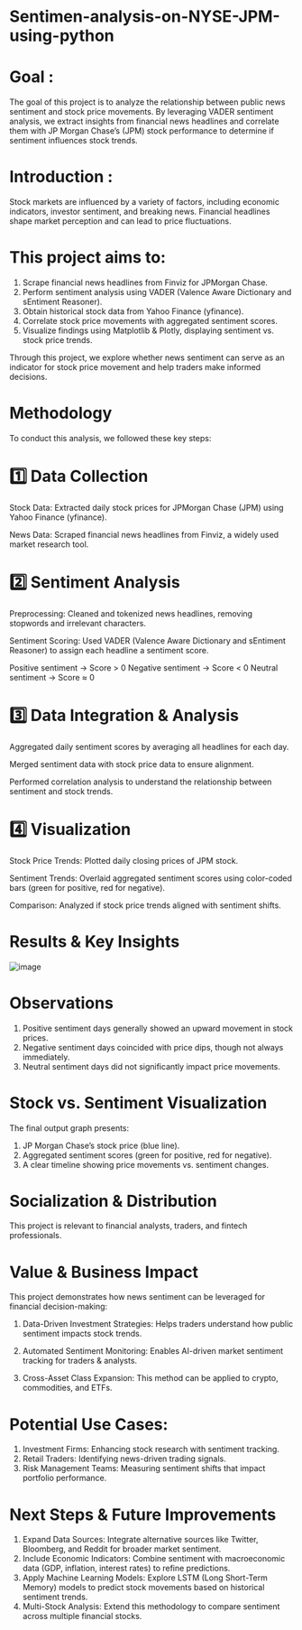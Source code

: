 # Sentimen-analysis-on-NYSE-JPM-using-python

# Goal :
The goal of this project is to analyze the relationship between public news sentiment and stock price movements. By leveraging VADER sentiment analysis, we extract insights from financial news headlines and correlate them with JP Morgan Chase’s (JPM) stock performance to determine if sentiment influences stock trends.

# Introduction : 
Stock markets are influenced by a variety of factors, including economic indicators, investor sentiment, and breaking news. Financial headlines shape market perception and can lead to price fluctuations.

# This project aims to:
1. Scrape financial news headlines from Finviz for JPMorgan Chase.
2. Perform sentiment analysis using VADER (Valence Aware Dictionary and sEntiment Reasoner).
3. Obtain historical stock data from Yahoo Finance (yfinance).
4. Correlate stock price movements with aggregated sentiment scores.
5. Visualize findings using Matplotlib & Plotly, displaying sentiment vs. stock price trends.

Through this project, we explore whether news sentiment can serve as an indicator for stock price movement and help traders make informed decisions.

# Methodology
To conduct this analysis, we followed these key steps:

# 1️⃣ Data Collection
Stock Data: Extracted daily stock prices for JPMorgan Chase (JPM) using Yahoo Finance (yfinance).

News Data: Scraped financial news headlines from Finviz, a widely used market research tool.

# 2️⃣ Sentiment Analysis
Preprocessing: Cleaned and tokenized news headlines, removing stopwords and irrelevant characters.

Sentiment Scoring: Used VADER (Valence Aware Dictionary and sEntiment Reasoner) to assign each headline a sentiment score.

Positive sentiment → Score > 0
Negative sentiment → Score < 0
Neutral sentiment → Score ≈ 0

# 3️⃣ Data Integration & Analysis
Aggregated daily sentiment scores by averaging all headlines for each day.

Merged sentiment data with stock price data to ensure alignment.

Performed correlation analysis to understand the relationship between sentiment and stock trends.

# 4️⃣ Visualization
Stock Price Trends: Plotted daily closing prices of JPM stock.

Sentiment Trends: Overlaid aggregated sentiment scores using color-coded bars (green for positive, red for negative).

Comparison: Analyzed if stock price trends aligned with sentiment shifts.

#  Results & Key Insights

![image](https://github.com/user-attachments/assets/3bec1415-7841-4014-95e9-45b6f3b8d91d)

#  Observations
1. Positive sentiment days generally showed an upward movement in stock prices.
2. Negative sentiment days coincided with price dips, though not always immediately.
3. Neutral sentiment days did not significantly impact price movements.

#  Stock vs. Sentiment Visualization
The final output graph presents:
1. JP Morgan Chase’s stock price (blue line).
2. Aggregated sentiment scores (green for positive, red for negative).
3. A clear timeline showing price movements vs. sentiment changes.

# Socialization & Distribution
This project is relevant to financial analysts, traders, and fintech professionals.

# Value & Business Impact
This project demonstrates how news sentiment can be leveraged for financial decision-making:

1. Data-Driven Investment Strategies: Helps traders understand how public sentiment impacts stock trends.

2. Automated Sentiment Monitoring: Enables AI-driven market sentiment tracking for traders & analysts.

3. Cross-Asset Class Expansion: This method can be applied to crypto, commodities, and ETFs.

# Potential Use Cases:

1. Investment Firms: Enhancing stock research with sentiment tracking.
2. Retail Traders: Identifying news-driven trading signals.
3. Risk Management Teams: Measuring sentiment shifts that impact portfolio performance.

# Next Steps & Future Improvements
1. Expand Data Sources: Integrate alternative sources like Twitter, Bloomberg, and Reddit for broader market sentiment.
2. Include Economic Indicators: Combine sentiment with macroeconomic data (GDP, inflation, interest rates) to refine predictions.
3. Apply Machine Learning Models: Explore LSTM (Long Short-Term Memory) models to predict stock movements based on historical sentiment trends.
4. Multi-Stock Analysis: Extend this methodology to compare sentiment across multiple financial stocks.

















